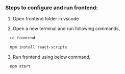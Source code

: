 ### Steps to configure and run frontend:

1. Open frontend folder in vscode 

2. Open a new terminal and run following commands,

```bash
  cd frontend

  npm install react-scripts
```

3. Run frontend using below command,

```bash
  npm start
```


